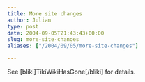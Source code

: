 ```yaml
---
title: More site changes
author: Julian
type: post
date: 2004-09-05T21:43:43+00:00
slug: more-site-changes 
aliases: ["/2004/09/05/more-site-changes"]

---
```

See [bliki]TikiWikiHasGone[/bliki] for details.